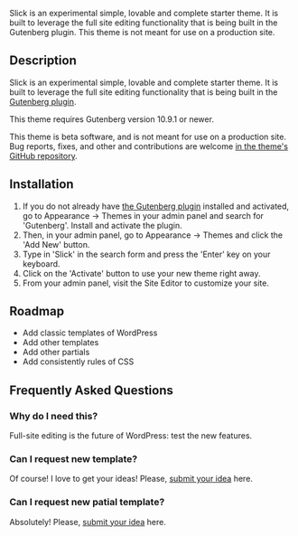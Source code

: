 Slick is an experimental simple, lovable and complete starter theme. It is built to leverage the full site editing functionality that is being built in the Gutenberg plugin. This theme is not meant for use on a production site.


## Description

Slick is an experimental simple, lovable and complete starter theme. It is built to leverage the full site editing functionality that is being built in the <a href="https://wordpress.org/plugins/gutenberg/">Gutenberg plugin</a>.

This theme requires Gutenberg version 10.9.1 or newer.

This theme is beta software, and is not meant for use on a production site. Bug reports, fixes, and other and contributions are welcome <a href="https://github.com/GuglielmoPepe/slick">in the theme's GitHub repository</a>.


## Installation

1. If you do not already have <a href="https://wordpress.org/plugins/gutenberg/">the Gutenberg plugin</a> installed and activated, go to Appearance -> Themes in your admin panel and search for 'Gutenberg'. Install and activate the plugin.
2. Then, in your admin panel, go to Appearance -> Themes and click the 'Add New' button.
3. Type in 'Slick' in the search form and press the 'Enter' key on your keyboard.
4. Click on the 'Activate' button to use your new theme right away.
5. From your admin panel, visit the Site Editor to customize your site.


## Roadmap

* Add classic templates of WordPress
* Add other templates
* Add other partials
* Add consistently rules of CSS


## Frequently Asked Questions

### Why do I need this?
Full-site editing is the future of WordPress: test the new features.

### Can I request new template?
Of course! I love to get your ideas! Please, [submit your idea](https://wordpress.org/support/theme/slick/) here.

### Can I request new patial template?
Absolutely! Please, [submit your idea](https://wordpress.org/support/theme/slick/) here.

